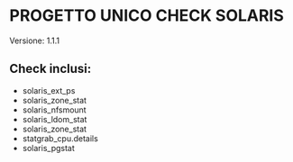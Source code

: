# PROGETTO UNICO CHECK SOLARIS

Versione: 1.1.1

## Check inclusi:

* solaris_ext_ps
* solaris_zone_stat
* solaris_nfsmount
* solaris_ldom_stat
* solaris_zone_stat
* statgrab_cpu.details
* solaris_pgstat
